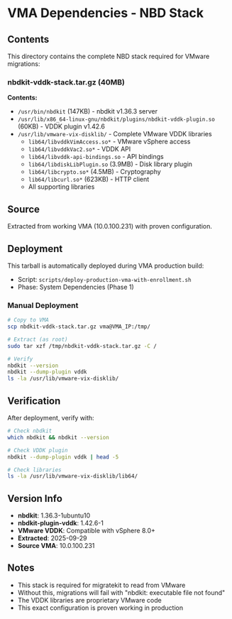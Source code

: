 # VMA Dependencies - NBD Stack

## Contents

This directory contains the complete NBD stack required for VMware migrations:

### nbdkit-vddk-stack.tar.gz (40MB)

**Contents:**
- `/usr/bin/nbdkit` (147KB) - nbdkit v1.36.3 server
- `/usr/lib/x86_64-linux-gnu/nbdkit/plugins/nbdkit-vddk-plugin.so` (60KB) - VDDK plugin v1.42.6
- `/usr/lib/vmware-vix-disklib/` - Complete VMware VDDK libraries
  - `lib64/libvddkVimAccess.so*` - VMware vSphere access
  - `lib64/libvddkVac2.so*` - VDDK API
  - `lib64/libvddk-api-bindings.so` - API bindings
  - `lib64/libdiskLibPlugin.so` (3.9MB) - Disk library plugin
  - `lib64/libcrypto.so*` (4.5MB) - Cryptography
  - `lib64/libcurl.so*` (623KB) - HTTP client
  - All supporting libraries

## Source

Extracted from working VMA (10.0.100.231) with proven configuration.

## Deployment

This tarball is automatically deployed during VMA production build:
- Script: `scripts/deploy-production-vma-with-enrollment.sh`
- Phase: System Dependencies (Phase 1)

### Manual Deployment

```bash
# Copy to VMA
scp nbdkit-vddk-stack.tar.gz vma@VMA_IP:/tmp/

# Extract (as root)
sudo tar xzf /tmp/nbdkit-vddk-stack.tar.gz -C /

# Verify
nbdkit --version
nbdkit --dump-plugin vddk
ls -la /usr/lib/vmware-vix-disklib/
```

## Verification

After deployment, verify with:
```bash
# Check nbdkit
which nbdkit && nbdkit --version

# Check VDDK plugin
nbdkit --dump-plugin vddk | head -5

# Check libraries
ls -la /usr/lib/vmware-vix-disklib/lib64/
```

## Version Info

- **nbdkit**: 1.36.3-1ubuntu10
- **nbdkit-plugin-vddk**: 1.42.6-1
- **VMware VDDK**: Compatible with vSphere 8.0+
- **Extracted**: 2025-09-29
- **Source VMA**: 10.0.100.231

## Notes

- This stack is required for migratekit to read from VMware
- Without this, migrations will fail with "nbdkit: executable file not found"
- The VDDK libraries are proprietary VMware code
- This exact configuration is proven working in production
